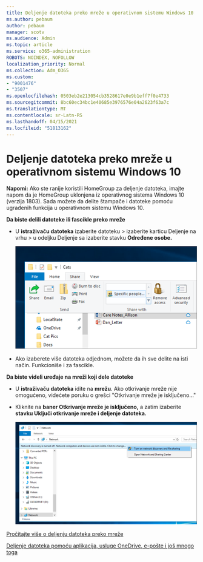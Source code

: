 ```yaml
---
title: Deljenje datoteka preko mreže u operativnom sistemu Windows 10
ms.author: pebaum
author: pebaum
manager: scotv
ms.audience: Admin
ms.topic: article
ms.service: o365-administration
ROBOTS: NOINDEX, NOFOLLOW
localization_priority: Normal
ms.collection: Adm_O365
ms.custom:
- "9001476"
- "3507"
ms.openlocfilehash: 0503eb2e213054cb3528617e0e9b1eff7f0e4733
ms.sourcegitcommit: 8bc60ec34bc1e40685e3976576e04a2623f63a7c
ms.translationtype: MT
ms.contentlocale: sr-Latn-RS
ms.lasthandoff: 04/15/2021
ms.locfileid: "51813162"
---
```

# <a name="file-sharing-over-a-network-in-windows-10"></a>Deljenje datoteka preko mreže u operativnom sistemu Windows 10

**Napomi:** Ako ste ranije koristili HomeGroup za deljenje datoteka, imajte napom da je HomeGroup uklonjena iz operativnog sistema Windows 10 (verzija 1803). Sada možete da delite štampače i datoteke pomoću ugrađenih funkcija u operativnom sistemu Windows 10.

**Da biste delili datoteke ili fascikle preko mreže**

- U **istraživaču datoteka** izaberite datoteku  > izaberite karticu Deljenje na  vrhu > u odeljku Deljenje sa izaberite stavku **Određene osobe.**

    ![Delite datoteku sa određenim osobama.](media/share-with-specific-people.png)
          
- Ako izaberete više datoteka odjednom, možete da ih sve delite na isti način. Funkcioniše i za fascikle.

**Da biste videli uređaje na mreži koji dele datoteke**

- U **istraživaču datoteka** idite na **mrežu**. Ako otkrivanje mreže nije omogućeno, videćete poruku o grešci "Otkrivanje mreže je isključeno..."

- Kliknite na **baner Otkrivanje mreže je isključeno,** a zatim izaberite **stavku Uključi otkrivanje mreže i deljenje datoteka.**

    ![Uključite otkrivanje mreže i deljenje datoteka.](media/turn-on-network-discovery.png)

[Pročitajte više o deljenju datoteka preko mreže](https://support.microsoft.com/help/4092694/windows-10-file-sharing-over-a-network)

[Deljenje datoteka pomoću aplikacija, usluge OneDrive, e-pošte i još mnogo toga](https://support.microsoft.com/help/4027674/windows-10-share-files-in-file-explorer)
